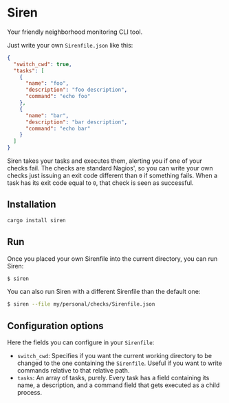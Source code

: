 # Siren
Your friendly neighborhood monitoring CLI tool.

Just write your own `Sirenfile.json` like this:
```json
{
  "switch_cwd": true,
  "tasks": [
    {
      "name": "foo",
      "description": "foo description",
      "command": "echo foo"
    },
    {
      "name": "bar",
      "description": "bar description",
      "command": "echo bar"
    }
  ]
}
```

Siren takes your tasks and executes them, alerting you if one of your checks fail. The checks are standard Nagios', so you can write your own checks just issuing an exit code different than `0` if something fails. When a task has its exit code equal to `0`, that check is seen as successful.

## Installation
```sh
cargo install siren
```

## Run
Once you placed your own Sirenfile into the current directory, you can run Siren:
```sh
$ siren
```

You can also run Siren with a different Sirenfile than the default one:

```sh
$ siren --file my/personal/checks/Sirenfile.json
```

## Configuration options
Here the fields you can configure in your `Sirenfile`:
- `switch_cwd`: Specifies if you want the current working directory to be changed to the one containing the `Sirenfile`. Useful if you want to write commands relative to that relative path.
- `tasks`: An array of tasks, purely. Every task has a field containing its name, a description, and a command field that gets executed as a child process.
